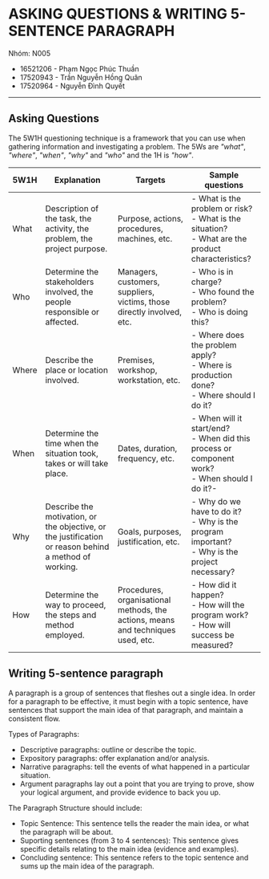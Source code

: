 # ASKING QUESTIONS & WRITING 5-SENTENCE PARAGRAPH

Nhóm: N005

- 16521206 - Phạm Ngọc Phúc Thuần
- 17520943 - Trần Nguyễn Hồng Quân
- 17520964 - Nguyễn Đình Quyết

---

## Asking Questions

The 5W1H questioning technique is a framework that you can use when gathering information and investigating a problem. The 5Ws are *"what"*, *"where"*, *"when"*, *"why"* and *"who"* and the 1H is *"how"*.

| 5W1H | Explanation | Targets | Sample questions |
|-|-|-|-|
| What | Description of the task, the activity, the problem, the project purpose. | Purpose, actions, procedures, machines, etc. | - What is the problem or risk? <br>- What is the situation? <br>- What are the product characteristics? |
| Who | Determine the stakeholders involved, the people responsible or affected. | Managers, customers, suppliers, victims, those directly involved, etc. | - Who is in charge? <br>- Who found the problem? <br>- Who is doing this? |
| Where | Describe the place or location involved. | Premises, workshop, workstation, etc. | - Where does the problem apply? <br>- Where is production done? <br>- Where should I do it? |
| When | Determine the time when the situation took, takes or will take place. | Dates, duration, frequency, etc. | - When will it start/end? <br>- When did this process or component work? <br>- When should I do it?- |
| Why | Describe the motivation, or the objective, or the justification or reason behind a method of working. | Goals, purposes, justification, etc. | - Why do we have to do it? <br>- Why is the program important? <br>- Why is the project necessary? |
| How | Determine the way to proceed, the steps and method employed. | Procedures, organisational methods, the actions, means and techniques used, etc. | - How did it happen? <br>- How will the program work? <br>- How will success be measured? |

## Writing 5-sentence paragraph

A paragraph is a group of sentences that fleshes out a single idea. In order for a paragraph to be effective, it must begin with a topic sentence, have sentences that support the main idea of that paragraph, and maintain a consistent flow.

Types of Paragraphs:

- Descriptive paragraphs: outline or describe the topic.
- Expository paragraphs: offer explanation and/or analysis.
- Narrative paragraphs: tell the events of what happened in a particular situation.
- Argument paragraphs lay out a point that you are trying to prove, show your logical argument, and provide evidence to back you up.

The Paragraph Structure should include:

- Topic Sentence: This sentence tells the reader the main idea, or what the paragraph will be about.
- Suporting sentences (from 3 to 4 sentences): This sentence gives specific details relating to the main idea (evidence and examples).
- Concluding sentence: This sentence refers to the topic sentence and sums up the main idea of the paragraph.
